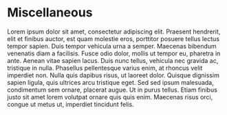 # Miscellaneous
Lorem ipsum dolor sit amet, consectetur adipiscing elit. Praesent hendrerit, elit et finibus auctor, est quam molestie eros, porttitor posuere tellus lectus tempor sapien. Duis tempor vehicula urna a semper. Maecenas bibendum venenatis diam a facilisis. Fusce odio dolor, mollis ut tempor eu, pharetra in ante. Aenean vitae sapien lacus. Duis nunc tellus, vehicula nec gravida ac, tristique in nulla. Phasellus pellentesque varius enim, at rhoncus velit imperdiet non. Nulla quis dapibus risus, ut laoreet dolor. Quisque dignissim sapien ligula, quis ultrices arcu tristique eget. Sed sed ipsum malesuada, condimentum sem ornare, placerat augue. Ut in purus tellus. Etiam finibus justo sit amet lorem volutpat ornare quis quis enim. Maecenas risus orci, congue ut metus ut, imperdiet tincidunt felis. 
